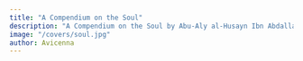 ```yaml
---
title: "A Compendium on the Soul"
description: "A Compendium on the Soul by Abu-Aly al-Husayn Ibn Abdallah Ibn Sina"
image: "/covers/soul.jpg"
author: Avicenna
---
```

